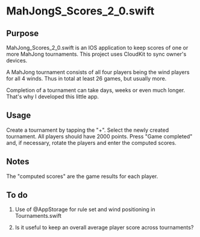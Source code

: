 # MahJongS_Scores_2_0.swift

## Purpose

MahJong_Scores_2_0.swift is an IOS application to keep scores of one or more MahJong tournaments.
This project uses CloudKit to sync owner's devices.

A MahJong tournament consists of all four players being the wind players for all 4 winds. Thus in total at least 26 games, but usually more. 

Completion of a tournament can take days, weeks or even much longer. That's why I developed this little app.

## Usage

Create a tournament by tapping the "+". Select the newly created tournament. All players should have 2000 points. Press "Game completed" and, if necessary, rotate the players and enter the computed scores.

## Notes

The "computed scores" are the game results for each player.

## To do

1. Use of @AppStorage for rule set and wind positioning in Tournaments.swift

2. Is it useful to keep an overall average player score across tournaments?
